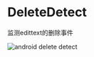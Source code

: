 # DeleteDetect

监测edittext的删除事件

![android delete detect](https://github.com/cashow/AndroidTricks/tree/master/DeleteDetect/demo.gif)
